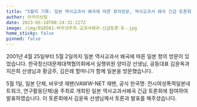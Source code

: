 ```yaml
---
title: "5월의 기록: 일본 역사교과서 왜곡에 따른 항의방문, 역사교과서 왜곡 긴급 토론회 참여"
author: 아카이브팀
date: 2023-05-10T00:24:32.227Z
image: /img/010501-바우넷주최-교과서왜곡-신급토론-8-.jpg
home_sticky: false
pinned: false
---
```

2001년 4월 25일부터 5월 2일까지 일본 역사교과서 왜곡에 따른 일본 항의 방문이 있었습니다. 한국정신대문제대책협의회에서 실행위원 양미강 선생님, 공동대표 김윤옥과 지은희 선생님과 황금주, 김은례 할머니가 함께 일본을 방문했습니다. 

5월 1일, 일본 단체, 바우넷 재팬(VAWW-NET 재팬, 공식 한국명: 전시여성폭력일본네트워크, 연구활동단체)을 주최로 개최된 일본 역사교과서왜곡 긴급 토론회에 참여하여 발표하였습니다. 이 토론회에서 김윤옥 선생님께서 토론과 발표를 해주셨습니다.